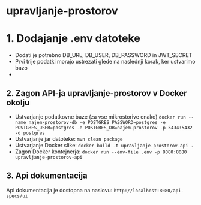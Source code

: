 # upravljanje-prostorov

# 1. Dodajanje .env datoteke
- Dodati je potrebno DB_URL, DB_USER, DB_PASSWORD in JWT_SECRET
- Prvi trije podatki morajo ustrezati glede na naslednji korak, ker ustvarimo bazo
- 

## 2. Zagon API-ja upravljanje-prostorov v Docker okolju
- Ustvarjanje podatkovne baze (za vse mikrostorive enako) `docker run --name najem-prostorov-db -e POSTGRES_PASSWORD=postgres -e POSTGRES_USER=postgres -e POSTGRES_DB=najem-prostorov -p 5434:5432 -d postgres`
- Ustvarjanje jar datoteke: `mvn clean package`
- Ustvarjanje Docker slike: `docker build -t upravljanje-prostorov-api .`
- Zagon Docker kontejnerja: `docker run --env-file .env -p 8080:8080 upravljanje-prostorov-api `

## 3. Api dokumentacija
Api dokumentacija je dostopna na naslovu: `http://localhost:8080/api-specs/ui`